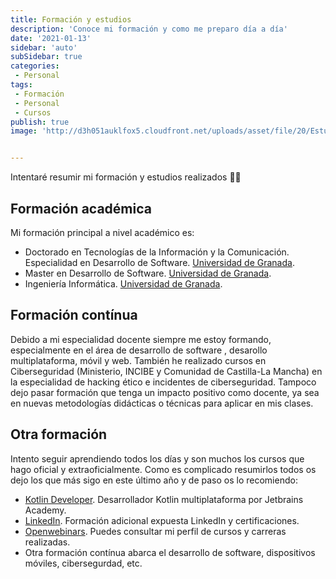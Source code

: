 ```yaml
---
title: Formación y estudios
description: 'Conoce mi formación y como me preparo día a día'
date: '2021-01-13'
sidebar: 'auto'
subSidebar: true
categories:
 - Personal
tags:
 - Formación
 - Personal
 - Cursos
publish: true
image: 'http://d3h051auklfox5.cloudfront.net/uploads/asset/file/20/Estudios_y_formaci_n.jpg'


---
```

Intentaré resumir mi formación y estudios realizados 👨‍🎓 

<!-- more -->

## Formación académica
Mi formación principal a nivel académico es:
- Doctorado en Tecnologías de la Información y la Comunicación. Especialidad en Desarrollo de Software. [Universidad de Granada](http://doctorados.ugr.es/tic/).
- Master en Desarrollo de Software. [Universidad de Granada](https://masteres.ugr.es/master-desarrollo-software/).
- Ingeniería Informática. [Universidad de Granada](https://etsiit.ugr.es/).

## Formación contínua
Debido a mi especialidad docente siempre me estoy formando, especialmente en el área de desarrollo de software , desarollo multiplataforma, móvil y web. También he realizado cursos en Ciberseguridad (Ministerio, INCIBE y Comunidad de Castilla-La Mancha) en la especialidad de hacking ético e incidentes de ciberseguridad. Tampoco dejo pasar formación que tenga un impacto positivo como docente, ya sea en nuevas metodologías didácticas o técnicas para aplicar en mis clases.
## Otra formación
Intento seguir aprendiendo todos los días y son muchos los cursos que hago oficial y extraoficialmente. Como es complicado resumirlos todos os dejo los que más sigo en este último año y de paso os lo recomiendo:
- [Kotlin Developer](https://www.jetbrains.com/es-es/academy/). Desarrollador Kotlin multiplataforma por Jetbrains Academy.
- [LinkedIn](https://www.linkedin.com/in/joseluisgonsan/details/certifications/). Formación adicional expuesta LinkedIn y certificaciones.
- [Openwebinars](https://openwebinars.net/@gvq25aDx/). Puedes consultar mi perfil de cursos y carreras realizadas.
- Otra formación contínua abarca el desarrollo de software, dispositivos móviles, cibersegurdad, etc.